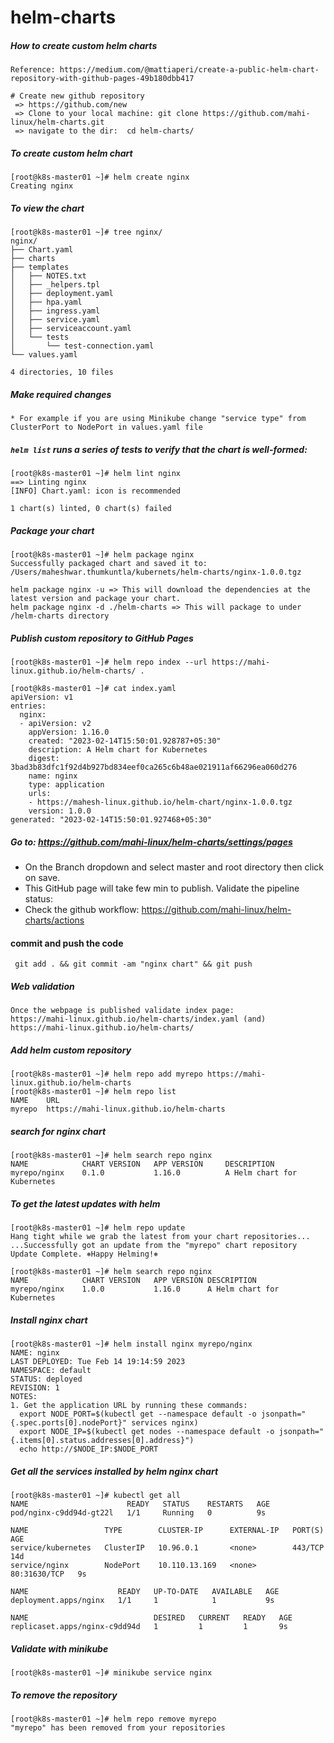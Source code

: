# helm-charts

##### How to create custom helm charts
```
Reference: https://medium.com/@mattiaperi/create-a-public-helm-chart-repository-with-github-pages-49b180dbb417

# Create new github repository
 => https://github.com/new
 => Clone to your local machine: git clone https://github.com/mahi-linux/helm-charts.git
 => navigate to the dir:  cd helm-charts/
```
##### To create custom helm chart
```
[root@k8s-master01 ~]# helm create nginx
Creating nginx
```
##### To view the chart
```
[root@k8s-master01 ~]# tree nginx/
nginx/
├── Chart.yaml
├── charts
├── templates
│   ├── NOTES.txt
│   ├── _helpers.tpl
│   ├── deployment.yaml
│   ├── hpa.yaml
│   ├── ingress.yaml
│   ├── service.yaml
│   ├── serviceaccount.yaml
│   └── tests
│       └── test-connection.yaml
└── values.yaml

4 directories, 10 files
```

##### Make required changes
```
* For example if you are using Minikube change "service type" from ClusterPort to NodePort in values.yaml file
```

##### `helm list` runs a series of tests to verify that the chart is well-formed:
```
[root@k8s-master01 ~]# helm lint nginx
==> Linting nginx
[INFO] Chart.yaml: icon is recommended

1 chart(s) linted, 0 chart(s) failed
```

##### Package your chart
```
[root@k8s-master01 ~]# helm package nginx
Successfully packaged chart and saved it to: /Users/maheshwar.thumkuntla/kubernets/helm-charts/nginx-1.0.0.tgz

helm package nginx -u => This will download the dependencies at the latest version and package your chart.
helm package nginx -d ./helm-charts => This will package to under /helm-charts directory
```

##### Publish custom repository to GitHub Pages
```
[root@k8s-master01 ~]# helm repo index --url https://mahi-linux.github.io/helm-charts/ .

[root@k8s-master01 ~]# cat index.yaml 
apiVersion: v1
entries:
  nginx:
  - apiVersion: v2
    appVersion: 1.16.0
    created: "2023-02-14T15:50:01.928787+05:30"
    description: A Helm chart for Kubernetes
    digest: 3bad3b83dfc1f92d4b927bd834eef0ca265c6b48ae021911af66296ea060d276
    name: nginx
    type: application
    urls:
    - https://mahesh-linux.github.io/helm-chart/nginx-1.0.0.tgz
    version: 1.0.0
generated: "2023-02-14T15:50:01.927468+05:30"

```
##### Go to:  https://github.com/mahi-linux/helm-charts/settings/pages

* On the Branch dropdown and select master and root directory then click on save.
* This GitHub page will take few min to publish. Validate the pipeline status:
* Check the github workflow: https://github.com/mahi-linux/helm-charts/actions

#### commit and push the code
```
 git add . && git commit -am "nginx chart" && git push
```
##### Web validation
```
Once the webpage is published validate index page:
https://mahi-linux.github.io/helm-charts/index.yaml (and)
https://mahi-linux.github.io/helm-charts/
```
##### Add helm custom repository
```
[root@k8s-master01 ~]# helm repo add myrepo https://mahi-linux.github.io/helm-charts
[root@k8s-master01 ~]# helm repo list
NAME    URL                                     
myrepo  https://mahi-linux.github.io/helm-charts
```
##### search for nginx chart
```
[root@k8s-master01 ~]# helm search repo nginx
NAME            CHART VERSION   APP VERSION     DESCRIPTION                
myrepo/nginx    0.1.0           1.16.0          A Helm chart for Kubernetes
```
##### To get the latest updates with helm
```
[root@k8s-master01 ~]# helm repo update      
Hang tight while we grab the latest from your chart repositories...
...Successfully got an update from the "myrepo" chart repository
Update Complete. ⎈Happy Helming!⎈

[root@k8s-master01 ~]# helm search repo nginx
NAME        	CHART VERSION	APP VERSION	DESCRIPTION                
myrepo/nginx	1.0.0        	1.16.0     	A Helm chart for Kubernetes
```
##### Install nginx chart
```
[root@k8s-master01 ~]# helm install nginx myrepo/nginx
NAME: nginx
LAST DEPLOYED: Tue Feb 14 19:14:59 2023
NAMESPACE: default
STATUS: deployed
REVISION: 1
NOTES:
1. Get the application URL by running these commands:
  export NODE_PORT=$(kubectl get --namespace default -o jsonpath="{.spec.ports[0].nodePort}" services nginx)
  export NODE_IP=$(kubectl get nodes --namespace default -o jsonpath="{.items[0].status.addresses[0].address}")
  echo http://$NODE_IP:$NODE_PORT
```

##### Get all the services installed by helm nginx chart
```
[root@k8s-master01 ~]# kubectl get all
NAME                      READY   STATUS    RESTARTS   AGE
pod/nginx-c9dd94d-gt22l   1/1     Running   0          9s

NAME                 TYPE        CLUSTER-IP      EXTERNAL-IP   PORT(S)        AGE
service/kubernetes   ClusterIP   10.96.0.1       <none>        443/TCP        14d
service/nginx        NodePort    10.110.13.169   <none>        80:31630/TCP   9s

NAME                    READY   UP-TO-DATE   AVAILABLE   AGE
deployment.apps/nginx   1/1     1            1           9s

NAME                            DESIRED   CURRENT   READY   AGE
replicaset.apps/nginx-c9dd94d   1         1         1       9s
```
##### Validate with minikube
```
[root@k8s-master01 ~]# minikube service nginx
```

##### To remove the repository
```
[root@k8s-master01 ~]# helm repo remove myrepo
"myrepo" has been removed from your repositories
```
